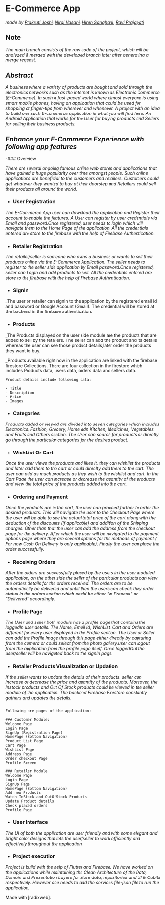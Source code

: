 # **E-Commerce App**
*_made by <a href="https://github.com/prakrutijoshi">Prakruti Joshi</a>, <a href="https://github.com/Niraj-Vasani">Niraj Vasani</a>, <a href="https://github.com/hiren018">Hiren Sanghani</a>, <a href="https://github.com/rprajapati4889">Ravi Prajapati</a>_*

## Note
_The main branch consists of the raw code of the project, which will be analyzed & merged with the developed branch later after generating a merge request._

## ***Abstract***

_A business where a variety of products are bought and sold through the electronics networks such as the internet is known as Electronic Commerce (E-Commerce). In such a fast-paced world where almost everyone is using smart mobile phones, having an application that could be used for shopping at finger-tips from wherever and whenever. A project with an idea to build one such E-commerce application is what you will find here. An Android Application that works for the User for buying products and Sellers for selling their business products._

## ***Enhance your E-Commerce Experience with following app features***

-### Overview 

_There are several ongoing famous online web stores and applications that have gained a huge popularity over time amongst people. Such online applications are beneficial to the customers and retailers. Customers could get whatever they wanted to buy at their doorstep and Retailers could sell their products all around the world._

- ### User Registration

_The E-Commerce App user can download the application and Register their account to enable the features. A User can register by user credentials via Email and password.Once registered, user needs to logIn which will navigate them to the Home Page of the application. All the credentials entered are store to the firebase with the help of Firebase Authentication._

- ### Retailer Registration

_The retailer/seller is someone who owns a business or wants to sell their products online via the E-Commerce Application. The seller needs to register to the seller side application by Email password.Once registered, seller can LogIn and add products to sell.  All the credentials entered are store to the firebase with the help of Firebase Authentication._

- ### SignIn

_The user or retailer can signIn to the application by the registered email id and password or Google Account (Gmail). The credential will be stored at the backend in the firebase authentication.

- ### Products

_The Products displayed on the user side module are the products that are added to sell by the retailers. The seller can add the product and its details whereas the user can see those product details,later order the products they want to buy.

_Products available right now in the application are linked with the firebase firestore Collections. There are four collection in the firestore which includes Products data, users data, orders data and sellers data.
```
Product details include following data:

- Title 
- Description 
- Price
- Images 

```
- ### Categories

_Products added or viewed are divided into seven categories which includes Electronics, Fashion, Grocery, Home adn Kitchen, Medicines, Vegetables and Fruits and Others section. The User can search for products or directly go through the particular categories for the desired product._

- ### WishList Or Cart

_Once the user views the products and likes it, they can wishlist the products and later add them to the cart or could direclty add them to the cart. The user can add as much products as they wish to the wishlist and cart. In the Cart Page the user can increase or decrease the quantity of the products and view the total price of the products added into the cart._

- ### Ordering and Payment

_Once the products are in the cart, the user can proceed further to order the desired products. This will navigate the user to the Checkout Page where the user will be able to see the actual total price of the cart along with the deduction of the discounts (if applicable) and addition of the Shipping charges. Other than that the user can add the address from the checkout page for the delivery. After which the user will be navigated to the payment options page where they are several options for the methods of payment ( For now Cash On Delivery is only applicable). Finally the user can place the order successfully._

- ### Receiving Orders

_After the orders are successfully placed by the users in the user moduled application, on the other side the seller of the particular products can view the orders details for the orders received. The orders are to be automatically be delivered and untill then the users can check they order status in the orders section which could be either "In Process" or "Delivered" accordingly._

- ### Profile Page

_The User and seller both module has a profile page that contains the loggedIn user details. The Name, Email Id, WishList, Cart and Orders are different for every user displayed in the Profile section. The User or Seller can add the Profile Image through this page either directly by capturing from the camera or could select from the photo gallery.user can logout from the application from the profile page itself. Once loggedOut the user/seller will be navigated back to the signIn page._

- ### Retailer Products Visualization or Updation

_If the seller wants to update the details of their products, seller can increase or decrease the price and quantity of the products. Moreover, the Instock products and Out Of Stock products could be viewed in the seller module of the application. The backend Firebase Firestore constantly gathers and updates the details._

 ```
 
Following are pages of the application:

### Customer Module:
Welcome Page
Login Page
SignUp (Registration Page)
HomePage (Bottom Navigation)
Product List Page 
Cart Page
WishList Page
Address Page
Order checkout Page
Profile Screen

### Retailer Module
Welcome Page
Login Page
SignUp Page
HomePage (Bottom Navigation)
Add new Products
Watch InStock and OutOfStock Products
Update Product details
Check placed orders 
Profile Page

```
- ### User Interface

_The UI of both the application are user friendly and with some elegant and bright color designs that lets the user/seller to work efficiently and effectively throughout the application._

- ### Project execution

_Project is build with the help of Flutter and Firebase. We have worked on the applications while maintaining the Clean Architecture of the Data, Domain and Presentation Layers for store data, repositories and UI & Cubits respectively. However one needs to add the services file-json file to run the application._


Made with [radixweb].

